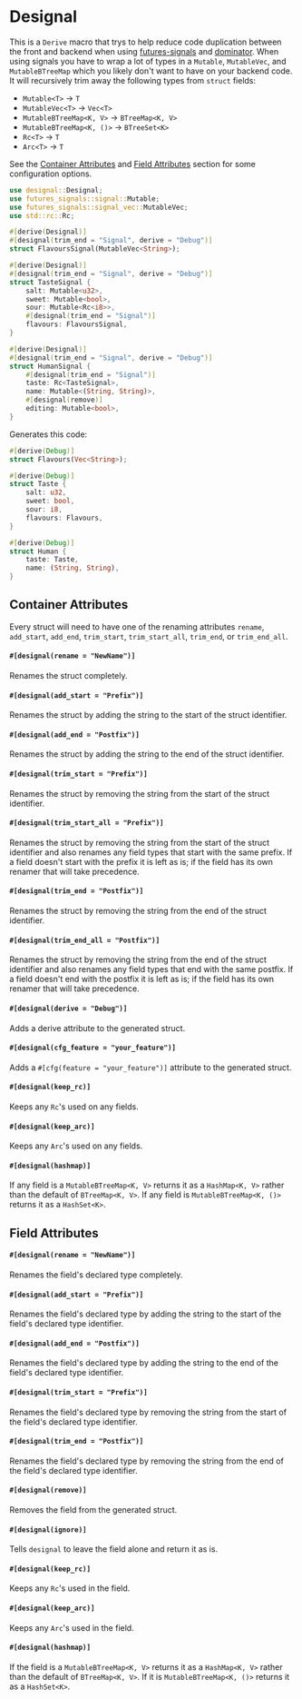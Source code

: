 # Designal
This is a `Derive` macro that trys to help reduce code duplication between the front and backend
when using [futures-signals](https:docs.rs/futures-signals) and [dominator](https:docs.rs/dominator/).
When using signals you have to wrap a lot of types in a `Mutable`, `MutableVec`, and `MutableBTreeMap` which you likely don't want to have on your backend code. It will recursively trim away the following types from `struct` fields:

- `Mutable<T>` -> `T`
- `MutableVec<T>` -> `Vec<T>`
- `MutableBTreeMap<K, V>` -> `BTreeMap<K, V>`
- `MutableBTreeMap<K, ()>` -> `BTreeSet<K>`
- `Rc<T>` -> `T`
- `Arc<T>` -> `T`

See the [Container Attributes](#container-attributes) and [Field Attributes](#field-attributes) section for some configuration options.

```rust
use designal::Designal;
use futures_signals::signal::Mutable;
use futures_signals::signal_vec::MutableVec;
use std::rc::Rc;

#[derive(Designal)]
#[designal(trim_end = "Signal", derive = "Debug")]
struct FlavoursSignal(MutableVec<String>);

#[derive(Designal)]
#[designal(trim_end = "Signal", derive = "Debug")]
struct TasteSignal {
    salt: Mutable<u32>,
    sweet: Mutable<bool>,
    sour: Mutable<Rc<i8>>,
    #[designal(trim_end = "Signal")]
    flavours: FlavoursSignal,
}

#[derive(Designal)]
#[designal(trim_end = "Signal", derive = "Debug")]
struct HumanSignal {
    #[designal(trim_end = "Signal")]
    taste: Rc<TasteSignal>,
    name: Mutable<(String, String)>,
    #[designal(remove)]
    editing: Mutable<bool>,
}
```

Generates this code:
```rust
#[derive(Debug)]
struct Flavours(Vec<String>);

#[derive(Debug)]
struct Taste {
    salt: u32,
    sweet: bool,
    sour: i8,
    flavours: Flavours,
}

#[derive(Debug)]
struct Human {
    taste: Taste,
    name: (String, String),
}
```

## Container Attributes
Every struct will need to have one of the renaming attributes `rename`, `add_start`, `add_end`, `trim_start`, `trim_start_all`, `trim_end`, or `trim_end_all`.
#### `#[designal(rename = "NewName")]`
Renames the struct completely.
#### `#[designal(add_start = "Prefix")]`
Renames the struct by adding the string to the start of the struct identifier.
#### `#[designal(add_end = "Postfix")]`
Renames the struct by adding the string to the end of the struct identifier.
#### `#[designal(trim_start = "Prefix")]`
Renames the struct by removing the string from the start of the struct identifier.
#### `#[designal(trim_start_all = "Prefix")]`
Renames the struct by removing the string from the start of the struct identifier and also renames any field types that start with the same prefix. If a field doesn't start with the prefix it is left as is; if the field has its own renamer that will take precedence.
#### `#[designal(trim_end = "Postfix")]`
Renames the struct by removing the string from the end of the struct identifier.
#### `#[designal(trim_end_all = "Postfix")]`
Renames the struct by removing the string from the end of the struct identifier and also renames any field types that end with the same postfix. If a field doesn't end with the postfix it is left as is; if the field has its own renamer that will take precedence.
#### `#[designal(derive = "Debug")]`
Adds a derive attribute to the generated struct.
#### `#[designal(cfg_feature = "your_feature")]`
Adds a `#[cfg(feature = "your_feature")]` attribute to the generated struct.
#### `#[designal(keep_rc)]`
Keeps any `Rc`'s used on any fields.
#### `#[designal(keep_arc)]`
Keeps any `Arc`'s used on any fields.
#### `#[designal(hashmap)]`
If any field is a `MutableBTreeMap<K, V>` returns it as a `HashMap<K, V>` rather than the default of `BTreeMap<K, V>`. If any field is `MutableBTreeMap<K, ()>` returns it as a `HashSet<K>`.

## Field Attributes
#### `#[designal(rename = "NewName")]`
Renames the field's declared type completely.
#### `#[designal(add_start = "Prefix")]`
Renames the field's declared type by adding the string to the start of the field's declared type identifier.
#### `#[designal(add_end = "Postfix")]`
Renames the field's declared type by adding the string to the end of the field's declared type identifier.
#### `#[designal(trim_start = "Prefix")]`
Renames the field's declared type by removing the string from the start of the field's declared type identifier.
#### `#[designal(trim_end = "Postfix")]`
Renames the field's declared type by removing the string from the end of the field's declared type identifier.
#### `#[designal(remove)]`
Removes the field from the generated struct.
#### `#[designal(ignore)]`
Tells `designal` to leave the field alone and return it as is.
#### `#[designal(keep_rc)]`
Keeps any `Rc`'s used in the field.
#### `#[designal(keep_arc)]`
Keeps any `Arc`'s used in the field.
#### `#[designal(hashmap)]`
If the field is a `MutableBTreeMap<K, V>` returns it as a `HashMap<K, V>` rather than the default of `BTreeMap<K, V>`. If it is `MutableBTreeMap<K, ()>` returns it as a `HashSet<K>`.